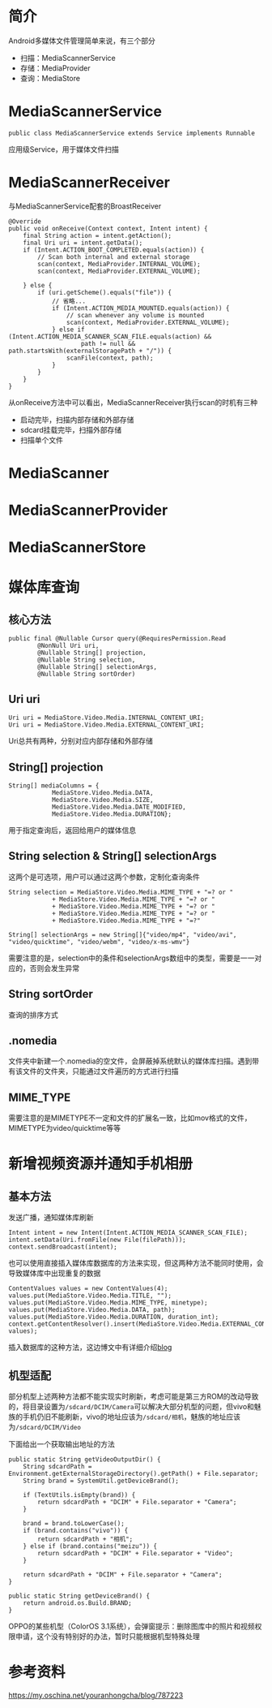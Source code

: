 # 简介

Android多媒体文件管理简单来说，有三个部分

- 扫描：MediaScannerService
- 存储：MediaProvider
- 查询：MediaStore

# MediaScannerService

```
public class MediaScannerService extends Service implements Runnable
```
应用级Service，用于媒体文件扫描

# MediaScannerReceiver

与MediaScannerService配套的BroastReceiver

```
@Override
public void onReceive(Context context, Intent intent) {
    final String action = intent.getAction();
    final Uri uri = intent.getData();
    if (Intent.ACTION_BOOT_COMPLETED.equals(action)) {
        // Scan both internal and external storage
        scan(context, MediaProvider.INTERNAL_VOLUME);
        scan(context, MediaProvider.EXTERNAL_VOLUME);

    } else {
        if (uri.getScheme().equals("file")) {
        	// 省略...
            if (Intent.ACTION_MEDIA_MOUNTED.equals(action)) {
                // scan whenever any volume is mounted
                scan(context, MediaProvider.EXTERNAL_VOLUME);
            } else if (Intent.ACTION_MEDIA_SCANNER_SCAN_FILE.equals(action) &&
                    path != null && path.startsWith(externalStoragePath + "/")) {
                scanFile(context, path);
            }
        }
    }
}
```

从onReceive方法中可以看出，MediaScannerReceiver执行scan的时机有三种

- 启动完毕，扫描内部存储和外部存储
- sdcard挂载完毕，扫描外部存储
- 扫描单个文件

# MediaScanner

# MediaScannerProvider

# MediaScannerStore

# 媒体库查询

## 核心方法

```
public final @Nullable Cursor query(@RequiresPermission.Read 
		@NonNull Uri uri, 
		@Nullable String[] projection, 
		@Nullable String selection, 
		@Nullable String[] selectionArgs, 
		@Nullable String sortOrder)
```

## Uri uri

```
Uri uri = MediaStore.Video.Media.INTERNAL_CONTENT_URI;
Uri uri = MediaStore.Video.Media.EXTERNAL_CONTENT_URI;
```
Uri总共有两种，分别对应内部存储和外部存储

## String[] projection

```
String[] mediaColumns = {
	        MediaStore.Video.Media.DATA,
	        MediaStore.Video.Media.SIZE,
	        MediaStore.Video.Media.DATE_MODIFIED,
	        MediaStore.Video.Media.DURATION};
```

用于指定查询后，返回给用户的媒体信息

## String selection & String[] selectionArgs

这两个是可选项，用户可以通过这两个参数，定制化查询条件

```
String selection = MediaStore.Video.Media.MIME_TYPE + "=? or "
            + MediaStore.Video.Media.MIME_TYPE + "=? or "
            + MediaStore.Video.Media.MIME_TYPE + "=? or "
            + MediaStore.Video.Media.MIME_TYPE + "=? or "
            + MediaStore.Video.Media.MIME_TYPE + "=?"

String[] selectionArgs = new String[]{"video/mp4", "video/avi", "video/quicktime", "video/webm", "video/x-ms-wmv"}
```

需要注意的是，selection中的条件和selectionArgs数组中的类型，需要是一一对应的，否则会发生异常

## String sortOrder

查询的排序方式

## .nomedia

文件夹中新建一个.nomedia的空文件，会屏蔽掉系统默认的媒体库扫描。遇到带有该文件的文件夹，只能通过文件遍历的方式进行扫描

## MIME_TYPE

需要注意的是MIMETYPE不一定和文件的扩展名一致，比如mov格式的文件，MIMETYPE为video/quicktime等等

# 新增视频资源并通知手机相册

## 基本方法

发送广播，通知媒体库刷新

```
Intent intent = new Intent(Intent.ACTION_MEDIA_SCANNER_SCAN_FILE);
intent.setData(Uri.fromFile(new File(filePath)));
context.sendBroadcast(intent);
```

也可以使用直接插入媒体库数据库的方法来实现，但这两种方法不能同时使用，会导致媒体库中出现重复的数据

```
ContentValues values = new ContentValues(4);
values.put(MediaStore.Video.Media.TITLE, "");
values.put(MediaStore.Video.Media.MIME_TYPE, minetype);
values.put(MediaStore.Video.Media.DATA, path);
values.put(MediaStore.Video.Media.DURATION, duration_int);
context.getContentResolver().insert(MediaStore.Video.Media.EXTERNAL_CONTENT_URI, values);
```

插入数据库的这种方法，这边博文中有详细介绍[blog](http://blog.csdn.net/chendong_/article/details/52290329)

## 机型适配

部分机型上述两种方法都不能实现实时刷新，考虑可能是第三方ROM的改动导致的，将目录设置为`/sdcard/DCIM/Camera`可以解决大部分机型的问题，但vivo和魅族的手机仍旧不能刷新，vivo的地址应该为`/sdcard/相机`，魅族的地址应该为`/sdcard/DCIM/Video`

下面给出一个获取输出地址的方法

```
public static String getVideoOutputDir() {
    String sdcardPath = Environment.getExternalStorageDirectory().getPath() + File.separator;
    String brand = SystemUtil.getDeviceBrand();

    if (TextUtils.isEmpty(brand)) {
        return sdcardPath + "DCIM" + File.separator + "Camera";
    }

    brand = brand.toLowerCase();
    if (brand.contains("vivo")) {
        return sdcardPath + "相机";
    } else if (brand.contains("meizu")) {
        return sdcardPath + "DCIM" + File.separator + "Video";
    }

    return sdcardPath + "DCIM" + File.separator + "Camera";
}

public static String getDeviceBrand() {
    return android.os.Build.BRAND;
}
```

OPPO的某些机型（ColorOS 3.1系统），会弹窗提示：删除图库中的照片和视频权限申请，这个没有特别好的办法，暂时只能根据机型特殊处理

# 参考资料

https://my.oschina.net/youranhongcha/blog/787223

